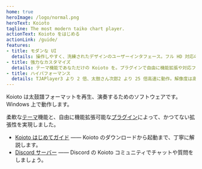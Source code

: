 ```yaml
---
home: true
heroImage: /logo/normal.png
heroText: Koioto
tagline: The most modern taiko chart player.
actionText: Koioto をはじめる
actionLink: /guide/
features:
- title: モダンな UI
  details: 操作しやすく、洗練されたデザインのユーザーインタフェース。フル HD 対応のテーマ。
- title: 強力なカスタマイズ
  details: テーマ機能であなただけの Koioto を。プラグインで自由に機能拡張や対応ファイルフォーマットを増やせます。
- title: ハイパフォーマンス
  details: TJAPlayer3 より 2 倍、太鼓さん次郎2 より 25 倍高速に動作。解像度は高いのに！
---
```


Koioto は太鼓譜フォーマットを再生、演奏するためのソフトウェアです。Windows 上で動作します。

柔軟な[テーマ](/theme/)機能と、自由に機能拡張可能な[プラグイン](/plugin/)によって、かつてない拡張性を実現しました。

- [Koioto はじめてガイド](/guide/) ―― Koioto のダウンロードから起動まで、丁寧に解説します。
- [Discord サーバー](https://discord.gg/kaF5Nc6) ―― Discord の Koioto コミュニティでチャットや質問をしましょう。